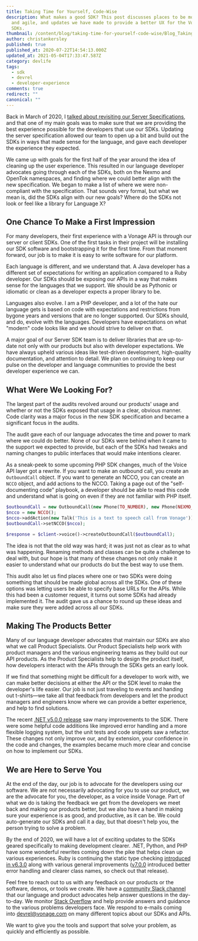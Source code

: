```yaml
---
title: Taking Time for Yourself, Code-Wise
description: What makes a good SDK? This post discusses places to be more modern
  and agile, and updates we have made to provide a better UX for the Vonage
  SDKs.
thumbnail: /content/blog/taking-time-for-yourself-code-wise/Blog_Taking-Time-for-Yourself_1200x600.png
author: christankersley
published: true
published_at: 2020-07-22T14:54:13.000Z
updated_at: 2021-05-04T17:33:47.587Z
category: devlife
tags:
  - sdk
  - devrel
  - developer-experience
comments: true
redirect: ""
canonical: ""
---
```

Back in March of 2020, I [talked about revisiting our Server Specifications](https://www.nexmo.com/blog/2020/03/09/the-specifications-that-define-us-dr), and that one of my main goals was to make sure that we are providing the best experience possible for the developers that use our SDKs. Updating the server specification allowed our team to open up a bit and build out the SDKs in ways that made sense for the language, and gave each developer the experience they expected.

We came up with goals for the first half of the year around the idea of cleaning up the user experience. This resulted in our language developer advocates going through each of the SDKs, both on the Nexmo and OpenTok namespaces, and finding where we could better align with the new specification. We began to make a list of where we were non-compliant with the specification. That sounds very formal, but what we mean is, did the SDKs align with our new goals? Where do the SDKs not look or feel like a library for Language X?

## One Chance To Make a First Impression

For many developers, their first experience with a Vonage API is through our server or client SDKs. One of the first tasks in their project will be installing our SDK software and bootstrapping it for the first time. From that moment forward, our job is to make it is easy to write software for our platform.

Each language is different, and we understand that. A Java developer has a different set of expectations for writing an application compared to a Ruby developer. Our SDKs should be exposing our APIs in a way that makes sense for the languages that we support. We should be as Pythonic or idiomatic or clean as a developer expects a proper library to be.

Languages also evolve. I am a PHP developer, and a lot of the hate our language gets is based on code with expectations and restrictions from bygone years and versions that are no longer supported. Our SDKs should, and do, evolve with the languages. Developers have expectations on what "modern" code looks like and we should strive to deliver on that.

A major goal of our Server SDK team is to deliver libraries that are up-to-date not only with our products but also with developer expectations. We have always upheld various ideas like test-driven development, high-quality documentation, and attention to detail. We plan on continuing to keep our pulse on the developer and language communities to provide the best developer experience we can.

## What Were We Looking For?

The largest part of the audits revolved around our products' usage and whether or not the SDKs exposed that usage in a clear, obvious manner. Code clarity was a major focus in the new SDK specification and became a significant focus in the audits. 

The audit gave each of our language advocates the time and power to mark where we could do better. None of our SDKs were behind when it came to the support we expected to provide, but each of the SDKs had tweaks and naming changes to public interfaces that would make intentions clearer. 

As a sneak-peek to some upcoming PHP SDK changes, much of the Voice API layer got a rewrite. If you want to make an outbound call, you create an `OutboundCall` object. If you want to generate an NCCO, you can create an `NCCO` object, and add actions to the NCCO. Taking a page out of the "self-documenting code" playbook, a developer should be able to read this code and understand what is going on even if they are not familiar with PHP itself.

```php
$outboundCall = new OutboundCall(new Phone(TO_NUMBER), new Phone(NEXMO_NUMBER));
$ncco = new NCCO();
$ncco->addAction(new Talk('This is a text to speech call from Vonage'));
$outboundCall->setNCCO($ncco);

$response = $client->voice()->createOutboundCall($outboundCall);
```
The idea is not that the old way was hard; it was just not as clear as to what was happening. Renaming methods and classes can be quite a challenge to deal with, but our hope is that many of these changes not only make it easier to understand what our products do but the best way to use them.

This audit also let us find places where one or two SDKs were doing something that should be made global across all the SDKs. One of these options was letting users be able to specify base URLs for the APIs. While this had been a customer request, it turns out some SDKs had already implemented it. The audit gave us a chance to round up these ideas and make sure they were added across all our SDKs.

## Making The Products Better

Many of our language developer advocates that maintain our SDKs are also what we call Product Specialists. Our Product Specialists help work with product managers and the various engineering teams as they build out our API products. As the Product Specialists help to design the product itself, how developers interact with the APIs through the SDKs gets an early look. 

If we find that something might be difficult for a developer to work with, we can make better decisions at either the API or the SDK level to make the developer's life easier. Our job is not just traveling to events and handing out t-shirts—we take all that feedback from developers and let the product managers and engineers know where we can provide a better experience, and help to find solutions. 

The recent [.NET v5.0.0 release](https://www.nexmo.com/blog/2020/06/22/announcing-net-sdk-version-5-0-0) saw many improvements to the SDK. There were some helpful code additions like improved error handling and a more flexible logging system, but the unit tests and code snippets saw a refactor. These changes not only improve our, and by extension, your confidence in the code and changes, the examples became much more clear and concise on how to implement our SDKs.

## We are Here to Serve You

At the end of the day, our job is to advocate for the developers using our software. We are not necessarily advocating for you to use our product, we are the advocate for you, the developer, as a voice inside Vonage. Part of what we do is taking the feedback we get from the developers we meet back and making our products better, but we also have a hand in making sure your experience is as good, and productive, as it can be. We could auto-generate our SDKs and call it a day, but that doesn't help you, the person trying to solve a problem.

By the end of 2020, we will have a lot of exciting updates to the SDKs geared specifically to making development clearer. .NET, Python, and PHP have some wonderful rewrites coming down the pike that helps clean up various experiences. Ruby is continuing the static type checking [introduced in v6.3.0](https://www.nexmo.com/blog/2020/02/26/nexmo-ruby-new-release-host-overriding-dr) along with various general improvements ([v7.0.0](https://www.nexmo.com/blog/2020/04/06/nexmo-ruby-v7-0-0-release-dr) introduced better error handling and clearer class names, so check out that release). 

Feel free to reach out to us with any feedback on our products or the software, demos, or tools we create. We have a [community Slack channel](https://developer.nexmo.com/community/slack) that our language and product advocates help answer questions in the day-to-day. We monitor [Stack Overflow](https://stackoverflow.com/questions/tagged/nexmo) and help provide answers and guidance to the various problems developers face. We respond to e-mails coming into [devrel@vonage.com](devrel@vonage.com) on many different topics about our SDKs and APIs.

We want to give you the tools and support that solve your problem, as quickly and efficiently as possible. 